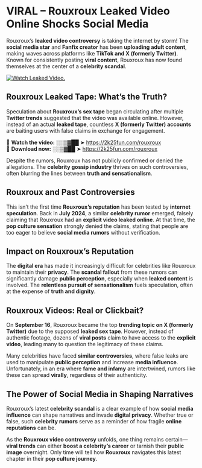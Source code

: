 # VIRAL – Rouxroux Leaked Video Online Shocks Social Media 

Rouxroux’s **leaked video controversy** is taking the internet by storm! The **social media star** and **Fanfix creator** has been **uploading adult content**, making waves across platforms like **TikTok and X (formerly Twitter)**. Known for consistently posting **viral content**, Rouxroux has now found themselves at the center of a **celebrity scandal**.  

[![Watch Leaked Video.](https://miro.medium.com/v2/resize:fit:828/format:webp/1*cilzJN44JGOrTw9NJCrNHA.gif "Watch Leaked Video")](https://2k25fun.com/rouxroux)

## **Rouxroux Leaked Tape: What’s the Truth?**  
Speculation about **Rouxroux’s sex tape** began circulating after multiple **Twitter trends** suggested that the video was available online. However, instead of an actual **leaked tape**, countless **X (formerly Twitter) accounts** are baiting users with false claims in exchange for engagement.  

🔹 **Watch the video:** ░░▒▓██ ➤ https://2k25fun.com/rouxroux  
🔹 **Download now:** ░░▒▓██ ➤ https://2k25fun.com/rouxroux  

Despite the rumors, Rouxroux has not publicly confirmed or denied the allegations. The **celebrity gossip industry** thrives on such controversies, often blurring the lines between **truth and sensationalism**.  

## **Rouxroux and Past Controversies**  
This isn’t the first time **Rouxroux’s reputation** has been tested by **internet speculation**. Back in **July 2024**, a similar **celebrity rumor** emerged, falsely claiming that Rouxroux had an **explicit video leaked online**. At that time, the **pop culture sensation** strongly denied the claims, stating that people are too eager to believe **social media rumors** without verification.  

## **Impact on Rouxroux’s Reputation**  
The **digital era** has made it increasingly difficult for celebrities like Rouxroux to maintain their **privacy**. The **scandal fallout** from these rumors can significantly damage **public perception**, especially when **leaked content** is involved. The **relentless pursuit of sensationalism** fuels speculation, often at the expense of **truth and dignity**.  

## **Rouxroux Videos: Real or Clickbait?**  
On **September 16**, Rouxroux became the top **trending topic on X (formerly Twitter)** due to the supposed **leaked sex tape**. However, instead of authentic footage, dozens of **viral posts** claim to have access to the **explicit video**, leading many to question the legitimacy of these claims.  

Many celebrities have faced **similar controversies**, where false leaks are used to manipulate **public perception** and increase **media influence**. Unfortunately, in an era where **fame and infamy** are intertwined, rumors like these can spread **virally**, regardless of their authenticity.  

## **The Power of Social Media in Shaping Narratives**  
Rouxroux’s latest **celebrity scandal** is a clear example of how **social media influence** can shape narratives and invade **digital privacy**. Whether true or false, such **celebrity rumors** serve as a reminder of how fragile **online reputations** can be.  

As the **Rouxroux video controversy** unfolds, one thing remains certain—**viral trends** can either **boost a celebrity’s career** or tarnish their **public image** overnight. Only time will tell how **Rouxroux** navigates this latest chapter in their **pop culture journey**. 